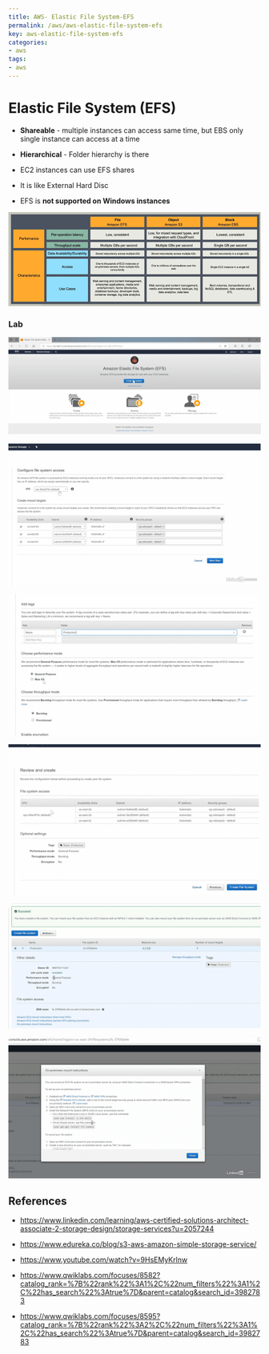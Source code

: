 ```yaml
---
title: AWS- Elastic File System-EFS
permalink: /aws/aws-elastic-file-system-efs
key: aws-elastic-file-system-efs
categories:
- aws
tags:
- aws
---
```


Elastic File System (EFS)
=========================

-   **Shareable** - multiple instances can access same time, but EBS only single
    instance can access at a time

-   **Hierarchical** - Folder hierarchy is there

-   EC2 instances can use EFS shares
-   It is like External Hard Disc

-   EFS is **not supported on Windows instances**

![](media/eecdf32564f14dc0f0423168020264b9.png)

### Lab

![](media/f0669cdfdf6329f0cb3b5b4bd1860f30.png)

![](media/0775d6190fe94da935720f42ccdcf43b.png)

![](media/3fe8c3c1f83aafc5ce53949cc912e7f3.png)

![](media/a12da0a34dcb5abd497398c3116763bf.png)

![](media/ccad2e6fba13f3d4dbfa1daabb8236e4.png)

![](media/44725253f70f32e9370bdbdef4650079.png)

References
----------

-   <https://www.linkedin.com/learning/aws-certified-solutions-architect-associate-2-storage-design/storage-services?u=2057244>

-   <https://www.edureka.co/blog/s3-aws-amazon-simple-storage-service/>

-   <https://www.youtube.com/watch?v=9HsEMyKrlnw>

-   <https://www.qwiklabs.com/focuses/8582?catalog_rank=%7B%22rank%22%3A1%2C%22num_filters%22%3A1%2C%22has_search%22%3Atrue%7D&parent=catalog&search_id=3982783>

-   <https://www.qwiklabs.com/focuses/8595?catalog_rank=%7B%22rank%22%3A2%2C%22num_filters%22%3A1%2C%22has_search%22%3Atrue%7D&parent=catalog&search_id=3982783>
